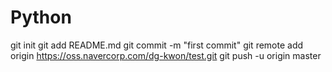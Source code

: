# Python

git init
git add README.md
git commit -m "first commit"
git remote add origin https://oss.navercorp.com/dg-kwon/test.git
git push -u origin master
